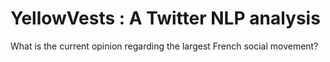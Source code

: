 # YellowVests : A Twitter NLP analysis
What is the current opinion regarding the largest French social movement?
